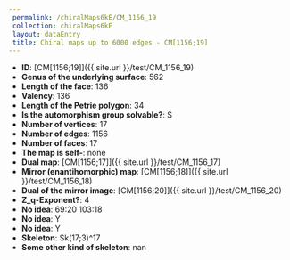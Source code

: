 ```yaml
--- 
 permalink: /chiralMaps6kE/CM_1156_19 
 collection: chiralMaps6kE
 layout: dataEntry
 title: Chiral maps up to 6000 edges - CM[1156;19]
---
```


- **ID**: [CM[1156;19]]({{ site.url }}/test/CM_1156_19)
- **Genus of the underlying surface**: 562
- **Length of the face**: 136
- **Valency**: 136
- **Length of the Petrie polygon**: 34
- **Is the automorphism group solvable?**: S
- **Number of vertices**: 17
- **Number of edges**: 1156
- **Number of faces**: 17
- **The map is self-**: none
- **Dual map**: [CM[1156;17]]({{ site.url }}/test/CM_1156_17)
- **Mirror (enantihomorphic) map**: [CM[1156;18]]({{ site.url }}/test/CM_1156_18)
- **Dual of the mirror image**: [CM[1156;20]]({{ site.url }}/test/CM_1156_20)
- **Z_q-Exponent?**: 4
- **No idea**:  69:20 103:18
- **No idea**: Y
- **No idea**: Y
- **Skeleton**: Sk(17;3)^17
- **Some other kind of skeleton**: nan
